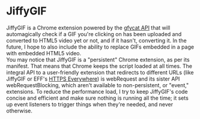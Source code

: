 JiffyGIF
===
JiffyGIF is a Chrome extension powered by the [gfycat API](http://www.gfycat.com/api) that will automagically check if a GIF you're clicking on has been uploaded and converted to HTML5 video yet or not, and if it hasn't, converting it. In the future, I hope to also include the ability to replace GIFs embedded in a page with embedded HTML5 video.  
You may notice that JiffyGIF is a "persistent" Chrome extension, as per its manifest. That means that Chrome keeps the script loaded at all times. The integral API to a user-friendly extension that redirects to different URLs (like JiffyGIF or EFF's [HTTPS Everywhere](https://www.github.com/EFForg/https-everywhere)) is webRequest and its sister API webRequestBlocking, which aren't available to non-persistent, or "event," extensions. To reduce the performance load, I try to keep JiffyGIF's code concise and efficient and make sure nothing is running all the time; it sets up event listeners to trigger things when they're needed, and never otherwise.  
